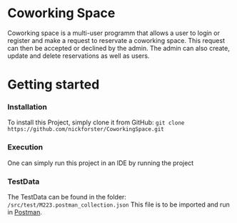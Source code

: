 # Coworking Space
Coworking space is a multi-user programm that allows a user to login or register and make a request to reservate a coworking space. 
This request can then be accepted or declined by the admin. 
The admin can also create, update and delete reservations as well as users. 
# Getting started
### Installation
To install this Project, simply clone it from GitHub:
```git clone https://github.com/nickforster/CoworkingSpace.git```
### Execution
One can simply run this project in an IDE by running the project
### TestData
The TestData can be found in the folder:
```/src/test/M223.postman_collection.json```
This file is to be imported and run in [Postman](https://www.postman.com/).
